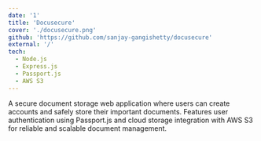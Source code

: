 ```yaml
---
date: '1'
title: 'Docusecure'
cover: './docusecure.png'
github: 'https://github.com/sanjay-gangishetty/docusecure'
external: '/'
tech:
  - Node.js
  - Express.js
  - Passport.js
  - AWS S3
---
```


A secure document storage web application where users can create accounts and safely store their important documents. Features user authentication using Passport.js and cloud storage integration with AWS S3 for reliable and scalable document management.
